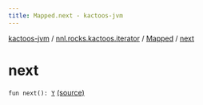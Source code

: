 ```yaml
---
title: Mapped.next - kactoos-jvm
---
```


[kactoos-jvm](../../index.html) / [nnl.rocks.kactoos.iterator](../index.html) / [Mapped](index.html) / [next](./next.html)

# next

`fun next(): `[`Y`](index.html#Y) [(source)](https://github.com/neonailol/kactoos/blob/master/kactoos-jvm/src/main/kotlin/nnl/rocks/kactoos/iterator/Mapped.kt#L26)